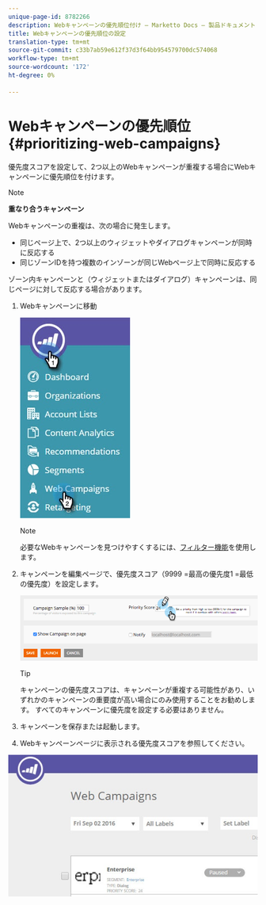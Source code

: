 ```yaml
---
unique-page-id: 8782266
description: Webキャンペーンの優先順位付け — Marketto Docs — 製品ドキュメント
title: Webキャンペーンの優先順位の設定
translation-type: tm+mt
source-git-commit: c33b7ab59e612f37d3f64bb954579700dc574068
workflow-type: tm+mt
source-wordcount: '172'
ht-degree: 0%

---
```



# Webキャンペーンの優先順位{#prioritizing-web-campaigns}

優先度スコアを設定して、2つ以上のWebキャンペーンが重複する場合にWebキャンペーンに優先順位を付けます。

>[!NOTE]
>
>**重なり合うキャンペーン**
>
>Webキャンペーンの重複は、次の場合に発生します。
>
>* 同じページ上で、2つ以上のウィジェットやダイアログキャンペーンが同時に反応する
>* 同じゾーンIDを持つ複数のインゾーンが同じWebページ上で同時に反応する

>
>
ゾーン内キャンペーンと（ウィジェットまたはダイアログ）キャンペーンは、同じページに対して反応する場合があります。

1. Webキャンペーンに移動

   ![](assets/web-campaigns-hand-6.jpg)

   >[!NOTE]
   >
   >必要なWebキャンペーンを見つけやすくするには、[フィルター機能](filter-web-campaigns.md)を使用します。

1. キャンペーンを編集ページで、優先度スコア（9999 =最高の優先度1 =最低の優先度）を設定します。

   ![](assets/image2015-7-9-20-3a20-3a58.png)

   >[!TIP]
   >
   >キャンペーンの優先度スコアは、キャンペーンが重複する可能性があり、いずれかのキャンペーンの重要度が高い場合にのみ使用することをお勧めします。 すべてのキャンペーンに優先度を設定する必要はありません。

1. キャンペーンを保存または起動します。

1. Webキャンペーンページに表示される優先度スコアを参照してください。

![](assets/web-campaign-priority-score.jpg)
